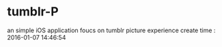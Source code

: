 # tumblr-P
an simple iOS application foucs on tumblr picture experience
create time : 2016-01-07 14:46:54
